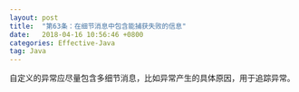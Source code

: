```yaml
---
layout: post
title:  "第63条：在细节消息中包含能捕获失败的信息"
date:   2018-04-16 10:56:46 +0800
categories: Effective-Java
tag: Java
---
```



自定义的异常应尽量包含多细节消息，比如异常产生的具体原因，用于追踪异常。